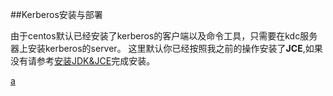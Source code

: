 ##Kerberos安装与部署

由于centos默认已经安装了kerberos的客户端以及命令工具，只需要在kdc服务器上安装kerberos的server。
这里默认你已经按照我之前的操作安装了**JCE**,如果没有请参考[安装JDK&JCE](/I.安装前准备/安装JDK&JCE.md)完成安装。

[a](/IV.HDP权限控制与安全保障/Kerberos安装与部署.md)
